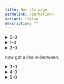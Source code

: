 ```yaml
---
title: Non rte page
permalink: /permalink/
variant: tiptap
description: ""
---
```

<details><summary>0-0</summary><div data-type="detailsContent"><p>0-1</p></div></details><details><summary>1-0</summary><div data-type="detailsContent"><p>1-1</p></div></details><details><summary>2-0</summary><div data-type="detailsContent"><p>2-1</p><p></p></div></details><p>now got a line in-between.</p><details><summary>3-0</summary><div data-type="detailsContent"><p>3-1</p></div></details><details><summary>4-0</summary><div data-type="detailsContent"><p>4-1</p></div></details><details><summary>5-0</summary><div data-type="detailsContent"><p>5-1</p></div></details>